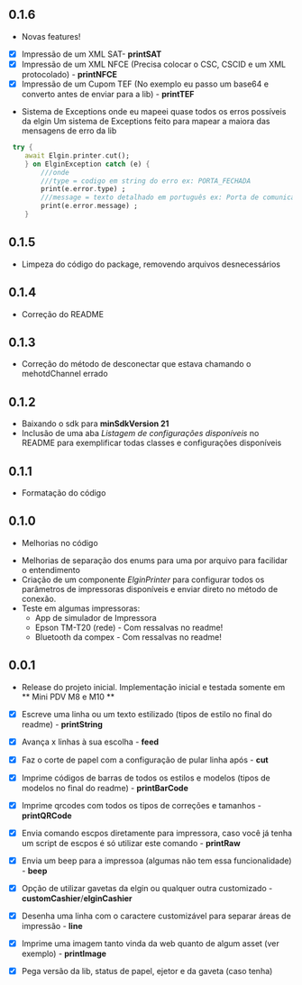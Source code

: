 ## 0.1.6
-   Novas features!
- [x] Impressão de um XML SAT-  **printSAT**
- [x] Impressão de um XML NFCE (Precisa colocar o CSC, CSCID e um XML protocolado) - **printNFCE**
- [x] Impressão de um Cupom TEF (No exemplo eu passo um base64 e converto antes de enviar para a lib) - **printTEF**
- Sistema de Exceptions onde eu mapeei quase todos os erros possíveis da elgin
Um sistema de Exceptions feito para mapear a maiora das mensagens de erro da lib
```dart
 try {
    await Elgin.printer.cut();
    } on ElginException catch (e) {
        ///onde
        ///type = codigo em string do erro ex: PORTA_FECHADA
        print(e.error.type) ;
        ///message = texto detalhado em português ex: Porta de comunicação está fechada.
        print(e.error.message) ; 
    }
```

## 0.1.5
-   Limpeza do código do package, removendo arquivos desnecessários
## 0.1.4
-   Correção do README


## 0.1.3
-   Correção do método de desconectar que estava chamando o mehotdChannel errado

## 0.1.2
- Baixando o sdk para **minSdkVersion 21**
- Inclusão de uma aba *Listagem de configurações disponíveis* no README para exemplificar todas classes e configurações disponíveis

## 0.1.1
- Formatação do código

## 0.1.0

* Melhorias no código
-   Melhorias de separação dos enums para uma por arquivo para facilidar o entendimento
-   Criação de um componente *ElginPrinter* para configurar todos os parâmetros de impressoras disponíveis e enviar direto no método de conexão.
-   Teste em algumas impressoras:
    -   App de simulador de Impressora
    -   Epson TM-T20 (rede) - Com ressalvas no readme!
    -   Bluetooth da compex - Com ressalvas no readme!

## 0.0.1

* Release do projeto inicial.
Implementação inicial e testada somente em ** Mini PDV M8 e M10 **
- [x] Escreve uma linha ou um texto estilizado (tipos de estilo no final do readme) -  **printString**
- [x] Avança x linhas à sua escolha - **feed**
- [x] Faz o corte de papel com a configuração de pular linha após - **cut**
- [x] Imprime códigos de barras de todos os estilos e modelos (tipos de modelos no final do readme) - **printBarCode**
- [x] Imprime qrcodes com todos os tipos de correções e tamanhos - **printQRCode**
- [x] Envia comando escpos diretamente para impressora, caso você já tenha um script de escpos é só utilizar este comando  - **printRaw**
- [x] Envia um beep para a impressoa (algumas não tem essa funcionalidade)  - **beep**
- [x] Opção de utilizar gavetas da elgin ou qualquer outra customizado  - **customCashier**/**elginCashier**
- [x] Desenha uma linha com o caractere customizável para separar áreas de impressão  - **line**
- [x] Imprime uma imagem tanto vinda da web quanto de algum asset (ver exemplo) - **printImage**
- [x] Pega versão da lib, status de papel, ejetor e da gaveta (caso tenha) 

